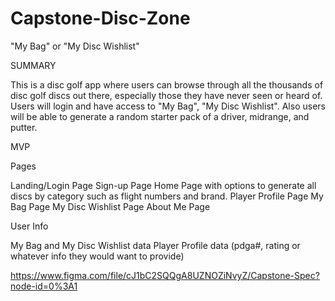 # Capstone-Disc-Zone
"My Bag" or "My Disc Wishlist"

SUMMARY

This is a disc golf app where users can browse through all the thousands of disc golf discs out there, especially those they have never seen or heard of. Users will login and have access to "My Bag", "My Disc Wishlist". Also users will be able to generate a random starter pack of a driver, midrange, and putter.

MVP

Pages

Landing/Login Page Sign-up Page Home Page with options to generate all discs by category such as flight numbers and brand. Player Profile Page My Bag Page My Disc Wishlist Page About Me Page

User Info

My Bag and My Disc Wishlist data Player Profile data (pdga#, rating or whatever info they would want to provide)

https://www.figma.com/file/cJ1bC2SQQgA8UZNOZiNvyZ/Capstone-Spec?node-id=0%3A1